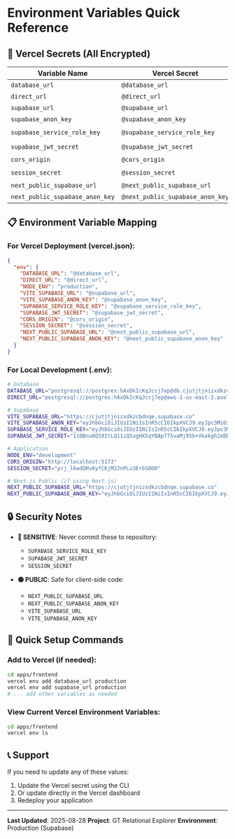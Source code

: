 # Environment Variables Quick Reference

## 🔑 Vercel Secrets (All Encrypted)

| Variable Name | Vercel Secret | Value | Environment |
|---------------|---------------|-------|-------------|
| `database_url` | `@database_url` | `postgresql://postgres:hAxDkIcKqJccj7ep@db.cjutjtjnizxdkzcbdnqe.supabase.co:5432/postgres` | Production |
| `direct_url` | `@direct_url` | `postgresql://postgres:hAxDkIcKqJccj7ep@aws-1-us-east-2.pooler.supabase.com:5432/postgres` | Production |
| `supabase_url` | `@supabase_url` | `https://cjutjtjnizxdkzcbdnqe.supabase.co` | Production |
| `supabase_anon_key` | `@supabase_anon_key` | `eyJhbGciOiJIUzI1NiIsInR5cCI6IkpXVCJ9...` | Production |
| `supabase_service_role_key` | `@supabase_service_role_key` | `eyJhbGciOiJIUzI1NiIsInR5cCI6IkpXVCJ9...` | Production 🔒 |
| `supabase_jwt_secret` | `@supabase_jwt_secret` | `11OBnu0QS9ItLQ11iQSxgHXSqYBAp775...` | Production 🔒 |
| `cors_origin` | `@cors_origin` | `https://frontend-jds-projects-2a86e64e.vercel.app` | Production |
| `session_secret` | `@session_secret` | `prj_lkwdQHv8yfCKjM2JnPLu3ErbS8O0` | Production 🔒 |
| `next_public_supabase_url` | `@next_public_supabase_url` | `https://cjutjtjnizxdkzcbdnqe.supabase.co` | Production |
| `next_public_supabase_anon_key` | `@next_public_supabase_anon_key` | `eyJhbGciOiJIUzI1NiIsInR5cCI6IkpXVCJ9...` | Production |

## 📋 Environment Variable Mapping

### For Vercel Deployment (vercel.json):
```json
{
  "env": {
    "DATABASE_URL": "@database_url",
    "DIRECT_URL": "@direct_url",
    "NODE_ENV": "production",
    "VITE_SUPABASE_URL": "@supabase_url",
    "VITE_SUPABASE_ANON_KEY": "@supabase_anon_key",
    "SUPABASE_SERVICE_ROLE_KEY": "@supabase_service_role_key",
    "SUPABASE_JWT_SECRET": "@supabase_jwt_secret",
    "CORS_ORIGIN": "@cors_origin",
    "SESSION_SECRET": "@session_secret",
    "NEXT_PUBLIC_SUPABASE_URL": "@next_public_supabase_url",
    "NEXT_PUBLIC_SUPABASE_ANON_KEY": "@next_public_supabase_anon_key"
  }
}
```

### For Local Development (.env):
```bash
# Database
DATABASE_URL="postgresql://postgres:hAxDkIcKqJccj7ep@db.cjutjtjnizxdkzcbdnqe.supabase.co:5432/postgres"
DIRECT_URL="postgresql://postgres:hAxDkIcKqJccj7ep@aws-1-us-east-2.pooler.supabase.com:5432/postgres"

# Supabase
VITE_SUPABASE_URL="https://cjutjtjnizxdkzcbdnqe.supabase.co"
VITE_SUPABASE_ANON_KEY="eyJhbGciOiJIUzI1NiIsInR5cCI6IkpXVCJ9.eyJpc3MiOiJzdXBhYmFzZSIsInJlZiI6ImNqdXRqdGpuaXp4ZGt6Y2JkbnFlIiwicm9sZSI6ImFub24iLCJpYXQiOjE3NTYzMjIwODYsImV4cCI6MjA3MTg5ODA4Nn0.0n2MUMNEjIHUX4Y3okzABZX9-KOfUJ4oYFy7Bhjl5EM"
SUPABASE_SERVICE_ROLE_KEY="eyJhbGciOiJIUzI1NiIsInR5cCI6IkpXVCJ9.eyJpc3MiOiJzdXBhYmFzZSIsInJlZiI6ImNqdXRqdGpuaXp4ZGt6Y2JkbnFlIiwicm9sZSI6InNlcnZpY2Vfcm9sZSIsImlhdCI6MTc1NjMyMjA4NiwiZXhwIjoyMDcxODk4MDg2fQ.D9AOKZ6RtGLCCrKk0jVSUpdqW0jh-DpCCqgTg2C2TvM"
SUPABASE_JWT_SECRET="11OBnu0QS9ItLQ11iQSxgHXSqYBAp775vaMj95b+Vkokgh2eDh90odAi11zgIF85Za0V1Sa0MHKd/9fmzltiAA=="

# Application
NODE_ENV="development"
CORS_ORIGIN="http://localhost:5173"
SESSION_SECRET="prj_lkwdQHv8yfCKjM2JnPLu3ErbS8O0"

# Next.js Public (if using Next.js)
NEXT_PUBLIC_SUPABASE_URL="https://cjutjtjnizxdkzcbdnqe.supabase.co"
NEXT_PUBLIC_SUPABASE_ANON_KEY="eyJhbGciOiJIUzI1NiIsInR5cCI6IkpXVCJ9.eyJpc3MiOiJzdXBhYmFzZSIsInJlZiI6ImNqdXRqdGpuaXp4ZGt6Y2JkbnFlIiwicm9sZSI6ImFub24iLCJpYXQiOjE3NTYzMjIwODYsImV4cCI6MjA3MTg5ODA4Nn0.0n2MUMNEjIHUX4Y3okzABZX9-KOfUJ4oYFy7Bhjl5EM"
```

## 🔒 Security Notes

- **🔴 SENSITIVE**: Never commit these to repository:
  - `SUPABASE_SERVICE_ROLE_KEY`
  - `SUPABASE_JWT_SECRET`
  - `SESSION_SECRET`

- **🟢 PUBLIC**: Safe for client-side code:
  - `NEXT_PUBLIC_SUPABASE_URL`
  - `NEXT_PUBLIC_SUPABASE_ANON_KEY`
  - `VITE_SUPABASE_URL`
  - `VITE_SUPABASE_ANON_KEY`

## 🚀 Quick Setup Commands

### Add to Vercel (if needed):
```bash
cd apps/frontend
vercel env add database_url production
vercel env add supabase_url production
# ... add other variables as needed
```

### View Current Vercel Environment Variables:
```bash
cd apps/frontend
vercel env ls
```

## 📞 Support

If you need to update any of these values:
1. Update the Vercel secret using the CLI
2. Or update directly in the Vercel dashboard
3. Redeploy your application

---
**Last Updated**: 2025-08-28
**Project**: GT Relational Explorer
**Environment**: Production (Supabase)